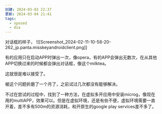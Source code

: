 ```yaml
---
创建: 2024-03-03 22:37
更新: 2024-03-04 21:41
tags:
  - xposed
  - dia
---
```


对话框的样子，
![[Screenshot_2024-02-11-10-58-20-262_jp.panta.misskeyandroidclient.png]]

有的应用只在启动APP时弹出一次，像opera，有的APP会弹出无数次，在从其他APP切换过来的时候都会弹出对话框，像这个milktea。

这就很是难以接受了。

被这个问题折磨了一个月了，之前试过几次都没有能够解决。

不过在尝试的过程中，找到了一种方法，在虚拟多开应用中安装microg，像现在用的multiAPP，效果可以。但是在虚拟环境，还是有些不便，虚拟环境需要一直开着，差不多有500m的资源消耗，和开原生的google play services差不多了。

